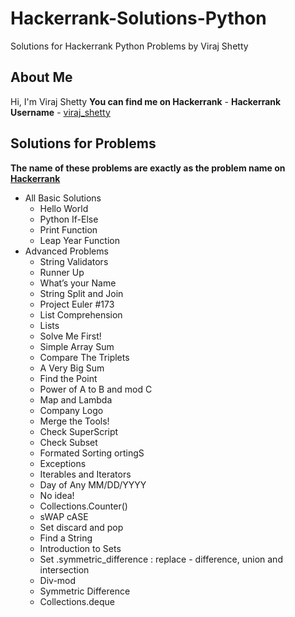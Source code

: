 # Hackerrank-Solutions-Python
Solutions for Hackerrank Python Problems by Viraj Shetty

## About Me
Hi, I'm Viraj Shetty
**You can find me on Hackerrank** - 
**Hackerrank Username** - [viraj_shetty](https://www.hackerrank.com/viraj_shetty?hr_r=1)

## Solutions for Problems
**The name of these problems are exactly as the problem name on [Hackerrank](https://www.hackerrank.com/domains/python)**
- All Basic Solutions
  - Hello World
  - Python If-Else
  - Print Function
  - Leap Year Function
- Advanced Problems
  - String Validators
  - Runner Up
  - What’s your Name
  - String Split and Join
  - Project Euler #173
  - List Comprehension
  - Lists
  - Solve Me First!
  - Simple Array Sum
  - Compare The Triplets
  - A Very Big Sum
  - Find the Point
  - Power of A to B and mod C
  - Map and Lambda
  - Company Logo
  - Merge the Tools!
  - Check SuperScript
  - Check Subset
  - Formated Sorting ortingS
  - Exceptions
  - Iterables and Iterators
  - Day of Any MM/DD/YYYY
  - No idea!
  - Collections.Counter()
  - sWAP cASE
  - Set discard and pop
  - Find a String
  - Introduction to Sets
  - Set .symmetric_difference : replace - difference, union and intersection
  - Div-mod
  - Symmetric Difference
  - Collections.deque
